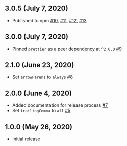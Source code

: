 ## 3.0.5 (July 7, 2020)

* Published to npm [#10](https://github.com/Doist/prettier-config/pull/10), [#11](https://github.com/Doist/prettier-config/pull/11), [#12](https://github.com/Doist/prettier-config/pull/12), [#13](https://github.com/Doist/prettier-config/pull/13)

## 3.0.0 (July 7, 2020)

* Pinned `prettier` as a peer dependency at `^2.0.0` [#9](https://github.com/Doist/prettier-config/pull/9)

## 2.1.0 (June 23, 2020)

* Set `arrowParens` to `always` [#8](https://github.com/Doist/prettier-config/pull/8)

## 2.0.0  (June 4, 2020)

* Added documentation for release process [#7](https://github.com/Doist/prettier-config/pull/7)
* Set `trailingComma` to `all` [#5](https://github.com/Doist/prettier-config/pull/5)

## 1.0.0  (May 26, 2020)

* Initial release
